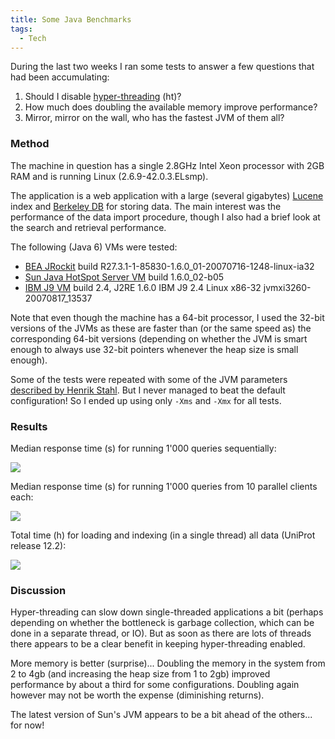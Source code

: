 ```yaml
---
title: Some Java Benchmarks
tags:
  - Tech
---
```


During the last two weeks I ran some tests to answer a few questions that had been accumulating:

1. Should I disable [hyper-threading](http://en.wikipedia.org/wiki/Hyper-threading) (ht)?
2. How much does doubling the available memory improve performance?
3. Mirror, mirror on the wall, who has the fastest JVM of them all?

### Method

The machine in question has a single 2.8GHz Intel Xeon processor with 2GB RAM and is running Linux (2.6.9-42.0.3.ELsmp).

The application is a web application with a large (several gigabytes) [Lucene](http://lucene.apache.org/java/) index and [Berkeley DB](http://www.oracle.com/technology/products/berkeley-db/je/) for storing data. The main interest was the performance of the data import procedure, though I also had a brief look at the search and retrieval performance.

The following (Java 6) VMs were tested:
* [BEA JRockit](http://dev2dev.bea.com/jrockit/) build R27.3.1-1-85830-1.6.0_01-20070716-1248-linux-ia32
* [Sun Java HotSpot Server VM](http://java.sun.com/) build 1.6.0_02-b05
* [IBM J9 VM](http://www.ibm.com/developerworks/java/jdk/) build 2.4, J2RE 1.6.0 IBM J9 2.4 Linux x86-32 jvmxi3260-20070817_13537</small>

Note that even though the machine has a 64-bit processor, I used the 32-bit versions of the JVMs as these are faster than (or the same speed as) the corresponding 64-bit versions (depending on whether the JVM is smart enough to always use 32-bit pointers whenever the heap size is small enough).

Some of the tests were repeated with some of the JVM parameters [described by Henrik Stahl](http://dev2dev.bea.com/blog/hstahl/archive/2007/08/a_second_look_a.html). But I never managed to beat the default configuration! So I ended up using only `-Xms` and `-Xmx` for all tests.

### Results

Median response time (s) for running 1'000 queries sequentially:

![](search_1.png)

Median response time (s) for running 1'000 queries from 10 parallel clients each:

![](search_10.png)

Total time (h) for loading and indexing (in a single thread) all data (UniProt release 12.2):

![](load.png)

### Discussion

Hyper-threading can slow down single-threaded applications a bit (perhaps depending on whether the bottleneck is garbage collection, which can be done in a separate thread, or IO). But as soon as there are lots of threads there appears to be a clear benefit in keeping hyper-threading enabled.

More memory is better (surprise)... Doubling the memory in the system from 2 to 4gb (and increasing the heap size from 1 to 2gb) improved performance by about a third for some configurations. Doubling again however may not be worth the expense (diminishing returns).

The latest version of Sun's JVM appears to be a bit ahead of the others... for now!
